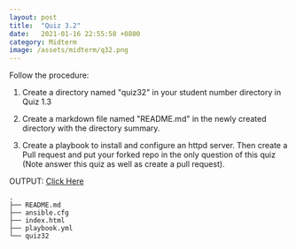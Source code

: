 ```yaml
---
layout: post
title:  "Quiz 3.2"
date:   2021-01-16 22:55:58 +0800
category: Midterm
image: /assets/midterm/q32.png
---
```

Follow the procedure:

1. Create a directory named "quiz32" in your student number directory in Quiz 1.3

2. Create a markdown file named "README.md" in the newly created directory with the directory summary.

3. Create a playbook to install and configure an httpd server.
Then create a Pull request and put your forked repo in the only question of this quiz (Note answer this quiz as well as create a pull request).

OUTPUT:
[Click Here](https://github.com/jdocampo-tip/sysad2-12021/tree/Quiz3.2/1811089/quiz32)

```
.  
├── README.md  
├── ansible.cfg  
├── index.html  
├── playbook.yml  
└── quiz32  
```